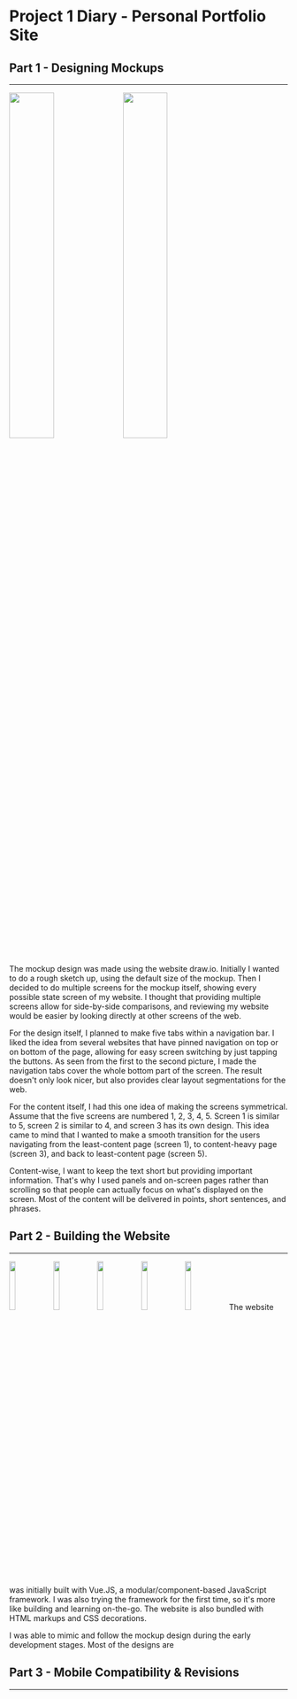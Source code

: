 # Project 1 Diary - Personal Portfolio Site

## Part 1 - Designing Mockups
---
<img src="https://github.com/KP-Kepra/comp4461diary/blob/master/part1-1.png" width="40%">
<img src="https://github.com/KP-Kepra/comp4461diary/blob/master/part1-2.png" width="40%">

The mockup design was made using the website draw.io. Initially I wanted to do a rough sketch up, using the default size of the mockup. Then I decided to do multiple screens for the mockup itself, showing every possible state screen of my website. I thought that providing multiple screens allow for side-by-side comparisons, and reviewing my website would be easier by looking directly at other screens of the web.

For the design itself, I planned to make five tabs within a navigation bar. I liked the idea from several websites that have pinned navigation on top or on bottom of the page, allowing for easy screen switching by just tapping the buttons. As seen from the first to the second picture, I made the navigation tabs cover the whole bottom part of the screen. The result doesn't only look nicer, but also provides clear layout segmentations for the web.

For the content itself, I had this one idea of making the screens symmetrical. Assume that the five screens are numbered 1, 2, 3, 4, 5. Screen 1 is similar to 5, screen 2 is similar to 4, and screen 3 has its own design. This idea came to mind that I wanted to make a smooth transition for the users navigating from the least-content page (screen 1), to content-heavy page (screen 3), and back to least-content page (screen 5).

Content-wise, I want to keep the text short but providing important information. That's why I used panels and on-screen pages rather than scrolling so that people can actually focus on what's displayed on the screen. Most of the content will be delivered in points, short sentences, and phrases.

## Part 2 - Building the Website
---
<img src="https://github.com/KP-Kepra/comp4461diary/blob/master/part2-1.png" width="15%">
<img src="https://github.com/KP-Kepra/comp4461diary/blob/master/part2-2.png" width="15%">
<img src="https://github.com/KP-Kepra/comp4461diary/blob/master/part2-3.png" width="15%">
<img src="https://github.com/KP-Kepra/comp4461diary/blob/master/part2-4.png" width="15%">
<img src="https://github.com/KP-Kepra/comp4461diary/blob/master/part2-5.png" width="15%">
The website was initially built with Vue.JS, a modular/component-based JavaScript framework. I was also trying the framework for the first time, so it's more like building and learning on-the-go. The website is also bundled with HTML markups and CSS decorations.

I was able to mimic and follow the mockup design during the early development stages. Most of the designs are 


## Part 3 - Mobile Compatibility & Revisions
---